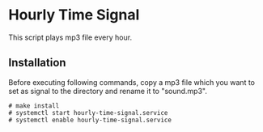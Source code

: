 # Hourly Time Signal

This script plays mp3 file every hour.

## Installation
Before executing following commands, copy a mp3 file which you want to set as signal to the directory and rename it to "sound.mp3".
```
# make install
# systemctl start hourly-time-signal.service
# systemctl enable hourly-time-signal.service
```
